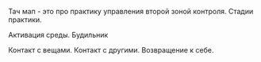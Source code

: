 Тач мап - это про практику управления второй зоной контроля.
Стадии практики.

Активация среды. Будильник

Контакт с вещами.
Контакт с другими.
Возвращение к себе.
